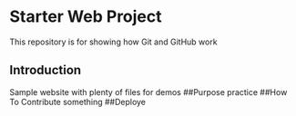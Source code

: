 # Starter Web Project

This repository is for showing how Git and GitHub work

## Introduction

Sample website with plenty of files for demos
##Purpose
practice
##How To Contribute
something
##Deploye